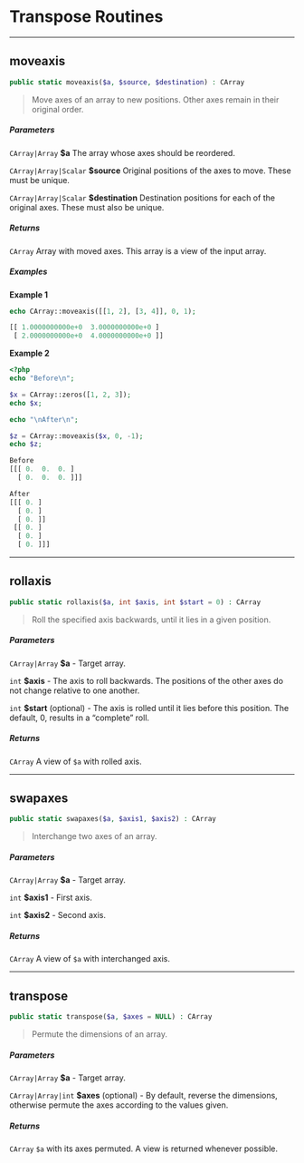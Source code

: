 # Transpose Routines

---

## moveaxis

```php
public static moveaxis($a, $source, $destination) : CArray
```
> Move axes of an array to new positions.
> Other axes remain in their original order.

##### Parameters

`CArray|Array` **$a** The array whose axes should be reordered.

`CArray|Array|Scalar` **$source** Original positions of the axes to move. These must be unique.

`CArray|Array|Scalar` **$destination** Destination positions for each of the original axes. These must also be unique.


##### Returns

`CArray` Array with moved axes. This array is a view of the input array.

##### Examples

**Example 1**
```php
echo CArray::moveaxis([[1, 2], [3, 4]], 0, 1);
```
```php
[[ 1.0000000000e+0  3.0000000000e+0 ]
 [ 2.0000000000e+0  4.0000000000e+0 ]]
```

**Example 2**
```php
<?php
echo "Before\n";

$x = CArray::zeros([1, 2, 3]);
echo $x;

echo "\nAfter\n";

$z = CArray::moveaxis($x, 0, -1);
echo $z;
```
```php
Before
[[[ 0.  0.  0. ]
  [ 0.  0.  0. ]]]

After
[[[ 0. ]
  [ 0. ]
  [ 0. ]]
 [[ 0. ]
  [ 0. ]
  [ 0. ]]]
```

-------

## rollaxis
```php
public static rollaxis($a, int $axis, int $start = 0) : CArray
```
> Roll the specified axis backwards, until it lies in a given position.

##### Parameters

`CArray|Array` **$a** - Target array.

`int` **$axis** - The axis to roll backwards. The positions of the other axes do not change relative to one another.

`int` **$start** (optional) - The axis is rolled until it lies before this position. The default, 0, results in a “complete” roll.

##### Returns

`CArray` A view of `$a` with rolled axis.


----


## swapaxes
```php
public static swapaxes($a, $axis1, $axis2) : CArray
```
> Interchange two axes of an array.

##### Parameters

`CArray|Array` **$a** - Target array.

`int` **$axis1** - First axis.

`int` **$axis2** - Second axis.

##### Returns

`CArray` A view of `$a` with interchanged axis.

---

## transpose
```php
public static transpose($a, $axes = NULL) : CArray
```
> Permute the dimensions of an array.

##### Parameters

`CArray|Array` **$a** - Target array.

`CArray|Array|int` **$axes** (optional) - By default, reverse the dimensions, otherwise permute the axes according to 
the values given.

##### Returns

`CArray` `$a` with its axes permuted. A view is returned whenever possible.